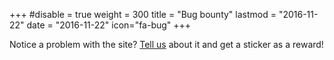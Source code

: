 +++
#disable = true
weight = 300
title = "Bug bounty"
lastmod = "2016-11-22"
date = "2016-11-22"
icon="fa-bug"
+++

Notice a problem with the site? [Tell us](//goo.gl/forms/KQiYR201Fcn4k9Zh2) about it and get a sticker as a reward!